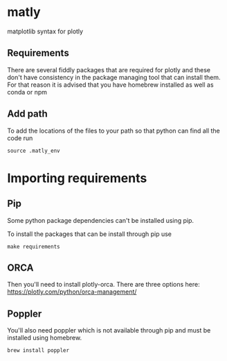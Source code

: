 # matly
matplotlib syntax for plotly

## Requirements
There are several fiddly packages that are required for plotly and these don't have consistency in the
package managing tool that can install them. For that reason it is advised that you have homebrew installed
as well as conda or npm

## Add path
To add the locations of the files to your path so that python can find all the code run
```
source .matly_env
```

# Importing requirements
## Pip
Some python package dependencies can't be installed using pip.

To install the packages that can be install through pip use
```
make requirements
```

## ORCA
Then you'll need to install plotly-orca. There are three options here: https://plotly.com/python/orca-management/

## Poppler
You'll also need poppler which is not available through pip and must be installed using homebrew.
```
brew install poppler
```
